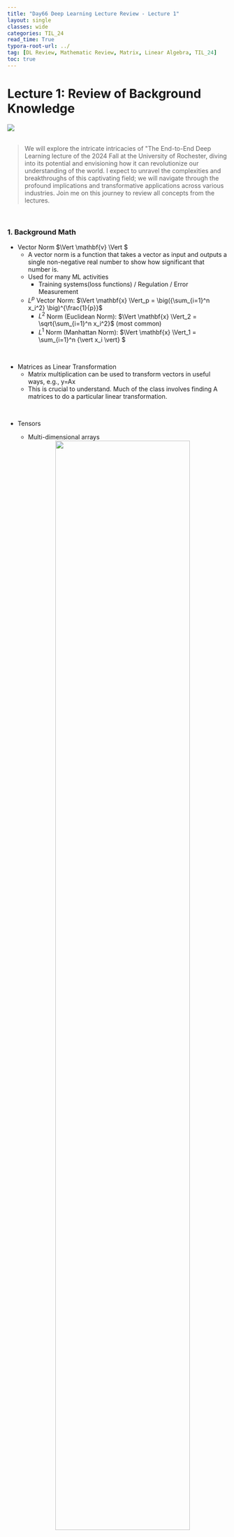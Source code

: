```yaml
---
title: "Day66 Deep Learning Lecture Review - Lecture 1"
layout: single
classes: wide
categories: TIL_24
read_time: True
typora-root-url: ../
tag: [DL Review, Mathematic Review, Matrix, Linear Algebra, TIL_24]
toc: true 
---
```


# Lecture 1: Review of Background Knowledge

<img src="/blog/images/2024-09-03-TIL24_Day66_DL/C0250DA4-3C36-45E5-BA8E-A60FEA5E2233.jpeg"><br><br>

> We will explore the intricate intricacies of "The End-to-End Deep Learning lecture of the 2024 Fall at the University of Rochester, diving into its potential and envisioning how it can revolutionize our understanding of the world. I expect to unravel the complexities and breakthroughs of this captivating field; we will navigate through the profound implications and transformative applications across various industries. Join me on this journey to review all concepts from the lectures.

<br>

### 1. Background Math

- Vector Norm $\Vert \mathbf{v} \Vert $
  - A vector norm is a function that takes a vector as input and outputs a single non-negative real number to show how significant that number is.
  - Used for many ML activities
    - Training systems(loss functions) / Regulation / Error Measurement
  - $L^p$ Vector Norm:  $\Vert \mathbf{x} \Vert_p = \big({\sum_{i=1}^n x_i^2} \big)^{\frac{1}{p}}$
    - $L^2$ Norm (Euclidean Norm):  $\Vert \mathbf{x} \Vert_2 = \sqrt{\sum_{i=1}^n x_i^2}$ (most common)
    - $L^1$ Norm (Manhattan Norm):  $\Vert \mathbf{x} \Vert_1 = \sum_{i=1}^n {\vert x_i \vert} $

<br>

* Matrices as Linear Transformation
  * Matrix multiplication can be used to transform vectors in useful ways, e.g., $\text{y=Ax}$
  * This is crucial to understand. Much of the class involves finding $\text{A}$ matrices to do a particular linear transformation.

<br>

* Tensors

  * Multi-dimensional arrays

  <center>
    <img src="/blog/images/2024-09-03-TIL24_Day66_DL/image-20240904150915892.png" width="80%"><br><br>
  </center>
  
  * Color images are typically stored as $n \times m \times 3$ tensors (arrays) - Red, Green, and Blue brightness values. 

<br>

* Exponential Function exp(x)

  * $e^x = \exp(x)$

  <center>
    <img src="/blog/images/2024-09-03-TIL24_Day66_DL/image-20240904152926650.png" width="70%"><br><br>
  </center>
  
  

  * The exponential function $\exp(x)$ is defined as the power to which the number $e$ (approximately 2.71828, and known as Euler's number) must be raised to yield $x$. Thus, $e^x = \exp(x)$.

  * Differentiability and Continuity:

    * Continuous and differentiable across the entire real line.
       - The derivative of $\exp(x)$ is $\exp(x)$ itself, which is a unique property and makes it extremely useful in differential equations and calculus.
       - $K(x_i, x_j) = \exp\left(-\frac{\|x_i - x_j\|^2}{2\sigma^2}\right)$ <br>

    

<br>

- Multivariate Gaussian / Normal Distribution
  - $m$ \indicates the mean of the $d$ -dimensional Gaussian}
  - $\Sigma$ indicates the covariance matrix
    - $f(\mathbf{x}) = \frac{1}{\sqrt{(2 \pi)^d \vert \Sigma \vert}} \exp\left(-\frac{1}{2} (\mathbf{x} - \mathbf{m})^T \Sigma^{-1} (\mathbf{x} - \mathbf{m})\right)$

<br>

- Vectorization for Making Code Fast
  - Avoid for-loops if possible
  - Try to directly implement algorithms using matrix and vector operations
  - Parallelization is always important

<br><br>

### 2. Supervised Machine Learning

- After seeing a bunch of examples (Input space- $\mathbf x$, Output Space-y), pick a mapping $F:\mathbf x \rightarrow y$ that accurately replicates the input-output pattern of examples.
  - With continous values $\rightarrow$ Regression
  - Predicting class labels $\rightarrow$ classifier

<br>

- How well does the model $F$ work after training? 
  - Evaluate $F$ on the test data to get the generalized results

<br>

- Error for Regression (predicting continuous variables)
  - Error measures to use when trying to predict <u>real value</u>s instead of discrete values used in classification
  - Mean Squared Error is the most common one
    - $MSE = \frac{1}{N} \sum^N_{i=1} \Vert F(\mathbf X_i) - \mathbf y_i \Vert ^2 _2 $ <br>

<br>

- Discrete Output Space
  - With a discrete output space $\rightarrow$ classifiers
    - class $\rightarrow $ labels or categories 
    - Nominal variables

<br>

- Classification Error and Accuracy (Predicting discrete variables )
  - Accuracy = Total Correct / Total 
  - Error Rate = 1-accuracy
  - For class imbalanced datasets, often deed to compute per-class accuracy statistics

<br>

- Overfitting and Underfitting
  - Overfit: if the training perforance is much greater than the testing performance
  - Underfit: if the model isn't powerful enough to derive the input-output relationship
  - Regularization: mtethods for reducing overfitting

<br>

- Quantity of Data
  - More labeled data, better model we can settle

<br>

- Data Augmentation
  - Free way to get "more" data
  - Random crops, rotations, flips, noise injection, color modifications and many others

<br><br>

### 3. Reveiw of Multi-Layer Perceptron

- The Artificial Neuron
  - $y=f \big( \mathbf{w}^T \mathbf{x} + b \big)$
  - Can use it for classification or regression tasks
  - Activation function needs to be chosen for the task
    - It constrains the output range

<center>
  <img src="/blog/images/2024-09-03-TIL24_Day66_DL/image-20240904183022116.png" width="70%"><br><br>
</center>



<br>

- Some common Activation Functions

<center>
  <img src="/blog/images/2024-09-03-TIL24_Day66_DL/image-20240904183202189.png" width="70%"><br><br>
</center>



- Logistic Sigmoid Activation Function (most common)

  - Forces output to be between 0 and 1
  - Used for classification

- Hyperbolic Tangent Activation Function (most common)

  -  Forces output to be between -1 and 1

- Rectified Linear Activation Function

  - Output between 0 and postiive infinity

  

<center>
  <img src="/blog/images/2024-09-03-TIL24_Day66_DL/image-20240904183437751.png" width="70%"><br><br>
</center>



- MLP
  - Each layer of units  $\rightarrow$   matrix multiplication
  - Unit's weights  $\rightarrow$  a row of a weight matrix

<br>

- Why Activation Functions?
  - Without activation functions, will not get anny additional non-linearity in a MLP
    - Two linear layers can just be combined into one.



<center>
  <img src="/blog/images/2024-09-03-TIL24_Day66_DL/image-20240904184821517.png" width="60%"><br><br>
</center>




- Model Capacity for Parametric Models
  - Model capacity ( $\approx$ number of parameters)
    - Greater model capacity $\approx$ more parameters in the model
    - Bigger capacity $\rightarrow$ need more training data to train the model to avoid <u>overfitting</u>
    - Low capacity $\rightarrow$ <u>under-fit</u> the training data significantly
  - In a Neural Netrowors: More neurons = more capacity
    - Linear classifier $\rightarrow$ low capacity
    - Deep neural network $\rightarrow$ lot of capacity

<br>

- How to find Parameters $\mathbf w$ (weights) and $b$ (bias)

  - Training : to identify <u>good values for $\mathbf w$ and $b$</u>
  - Fitting: for parametric models like neural networks

  - Adjust the result with <u>a loss function</u>

<br>

- Loss Function (Cost Function, Error Function)
  - Aim to <u>minimize the loss function on the training data</u> (lower training loss)
    - Depends on what is the type of the model - regressions vs. classification

<br>

- Optimization Loss Landscape
  - Find the global minima

<br>

- Weight Initialization
  - Random initialization: All units all initialized from some random distribution
    - Optimal distribution varies depending on activation function
    - Poor initialization will impact trining greatly
  - Transfer initialization: Take weights from another neural network trained on similar inputs from a large dataset. 

<br>

- Bias Initialization
  - Hidden layer bias is typcally initialized to Zero
  - Output layer bais can be initialized from data for regression set it to the mean of the output vectors in training data $\rightarrow$ reduces "hockey Stick" loss curve

<br>

- Activation Functions & Loss Functions
  - Activation functions define the outputs of the unit
  - <u>Output layer activation functions & loss functions : closely related</u>
    - Linear activation function for the out put is typically paired most often with:
      - L2 Loss
      - Huber Loss
    - Logistic Sigmoid function for output is typically paired with:
      - Binary cross-entropy loss (BCE Loss)
    - Softmax for mutually exclusive classifcation
      - Cross-entropy loss

<br>

- Gradient Descent

  - First-order iterative optimization algorithm for <u>finding a local minimum of a fucntion</u>
  - For finding the local maximum of a function $\rightarrow$ gradient ascent
  - A procedure for minimizing a loss function to find the network's parameters
  - Compute **partial derivates** of the loss function with repsect to network parameters to give us the slope that telss us what direction to change each parameter get closer to the minima
  - $w \leftarrow w - \eta \frac{\partial \text{Loss}}{\partial w}$
    - $\eta$ is the learning rate
  

<br>

- Backpropagation: Gradient descent for Multi Layer Networks
  - Use gradient descent to change the parameters $\mathbf w$ to reduce the loss

<br>

- Epochs & Loss Curves
  - Gradient descent makes small changes to parameters to improve loss
    - Many small changes are needed
  - Epoch: An entire gradient descent pass through the whole training dataset
  - Train loss should go down as a function of epochs

<br>

- When should we update Parameters?

  - SGD: Compute update individually for each the N training instances (N updates in an epoch)

  - Full Gradient Descent: Update after seeing all the instances in the training set (1 update of in an epoch)

  - <u>Mini Batch Gradient Descent</u>: for deep learning

    - Update N / M times, where M is the batch size

    <center>
      <img src="/blog/images/2024-09-03-TIL24_Day66_DL/image-20240904192239173.png" width="70%"><br><br><br>
    </center>
    
    
    
    
    

- Adam
  - Adapts the step sizes for different parameters
  - Automatically adjusts the learning rate for each parameter based on the history of gradient
  - **Adam keeps track of two things:**
    - The average gradient (the "first moment") -- similar a running average of the direction
    - The average of the squared gradients (the "second moment") -- how steep or flat the terrain is overall
    - <u>If the terrain is very steep in one direction (meaning large gradients), Adam will take smaller steps in that direction. if the terrain is flatter in another direction (smaller gradients), Adam will take larger steps.</u>

<br>

- Relationship between Minibatch Size and Learning Rate
  - When increasing the batch size, the optimal learning rate will change, and this depends on the optimization algorithm
  - For SGD: When batch size increases by $k$, multiply the learning rate by $k$. 

<br><br>
